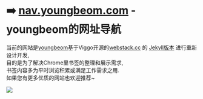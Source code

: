 # ➡️ [nav.youngbeom.com](nav.youngbeom.com) - youngbeom的网址导航

当前的网站是[youngbeom](https://youngbeom.com)基于Viggo开源的[webstack.cc](https://github.com/WebStackPage/WebStackPage.github.io) 的 [Jekyll版本](https://github.com/0xl2oot/webstack-jekyll) 进行重新设计开发,  
目的是为了解决Chrome里书签的整理和展示需求,  
书签内容多为平时浏览积累或满足工作需求之用.  
如果您有更多优质的网站也欢迎推荐~

![](http://oss.youngbeom.com/nav.youngbeom.com/preview.gif)
